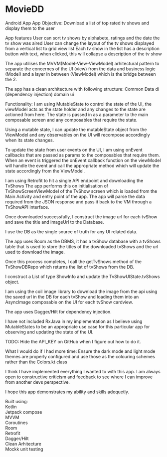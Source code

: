 # MovieDD

Android App
App Objective:
Download a list of top rated tv shows and display them to the user

App features
User can sort tv shows by alphabete, ratings and the date the tv show was aired
User can change the layout of the tv shows displayed from a vertical list to grid view list
Each tv show in the list has a description button with text, when clicked, this will collapse a description of the tv show

The app utilises the MVVM(Model-View-ViewModel) arhitectural pattern to separate the concernes of the UI (view) from the data and business logic (Model) 
and a layer in between (ViewModel) which is the bridge between the 2.

The app has a clean architecture with following structure:
Common
Data
di (dependency injection)
domain
ui

Functionality:
I am using MutableState to control the state of the UI, the viewModel acts as the state holder and any changes to the state are actioned from here.
The state is passed in as a parameter to the main composable screen and any composables that require the state.

Using a mutable state, I can update the mutableState object from the ViewModel and any observables on the UI will recompose accordingly when its state changes.

To update the state from user events on the UI, I am using onEvent callbacks that are passed as params to the composables that require them.
When an event is triggered the onEvent callback function on the viewModel will handle the event and call the appropriate method 
which will update the state accordingly from the ViewModel.

I am using Retrofit to hit a single API endpoint and downloading the TvShows
The app performs this on initialisation of TvShowScreenViewModel of the TvShow screen which is loaded from the Main Activity and entry point of the app.
The app will parse the data required from the JSON response and pass it back to the VM through a TvShowAPI interface.

Once downloaded successfully, I construct the image url for each tvShow and save the title and imageUrl to the Database.

I use the DB as the single source of truth for any UI related data.

The app uses Room as the DBMS, it has a tvShow database with a tvShows table that is used to store the titles of the downloaded tvShows and the url used to download the image.

Once this process completes, I call the getTvShows method of the TvShowDBRepo 
which returns the list of tvShows from the DB. 

I construct a List of type ShowInfo and update the TvShowUIState.tvShows object.

I am using the coil image library to download the image from the api using the saved url in the DB for each tvShow and 
loading them into an AsyncImage composable on the UI for each tvShow cardview.

The app uses Dagger/Hilt for dependency injection.

I have not included RxJava in my implementation as I believe using MutableStates to be an appropriate use case for this particular app for observing and updating the state of the UI.

TODO:
Hide the API_KEY on GitHub when I figure out how to do it.

What I would do if I had more time:
Ensure the dark mode and light mode themes are properly configured and use those as the colouring schemes rather than the Colors.kt class

I think I have implemented everything I wanted to with this app.
I am always open to constructive criticism and feedback to see where I can improve from another devs perspective.

I hope this app demonstrates my ability and skills adequetly.


Built using: <br />
Kotlin <br />
Jetpack compose <br />
MVVM <br />
Coroutines <br />
Room <br />
Retrofit <br />
Dagger/Hilt <br />
Clean Arhitecture <br />
Mockk unit testing <br />
